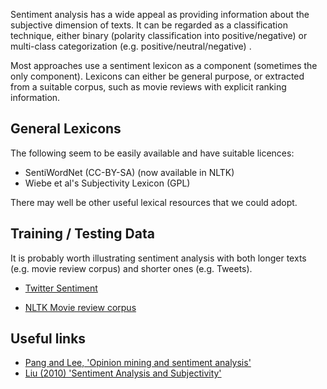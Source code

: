Sentiment analysis has a wide appeal as providing information about the subjective dimension of texts. It can be regarded as a classification technique, either binary (polarity classification into positive/negative) or multi-class categorization (e.g. positive/neutral/negative) . 

Most approaches use a sentiment lexicon as a component (sometimes the only component). Lexicons can either be general purpose, or extracted from a suitable corpus, such as movie reviews with explicit ranking information.

## General Lexicons

The following seem to be easily available and have suitable licences:

* SentiWordNet (CC-BY-SA) (now available in NLTK)
* Wiebe et al's Subjectivity Lexicon (GPL)

There may well be other useful lexical resources that we could adopt.

## Training / Testing Data

It is probably worth illustrating sentiment analysis with both longer texts (e.g. movie review corpus) and shorter ones (e.g. Tweets).

* [Twitter Sentiment](http://www.sananalytics.com/lab/twitter-sentiment/)

* [NLTK Movie review corpus](http://nltk.github.com/nltk_data/packages/corpora/movie_reviews.zip)






## Useful links
* [Pang and Lee, 'Opinion mining and sentiment analysis'](http://www.cs.cornell.edu/home/llee/omsa/omsa-published.pdf)
* [Liu (2010) 'Sentiment Analysis and Subjectivity'](http://www.cs.uic.edu/~liub/FBS/NLP-handbook-sentiment-analysis.pdf)